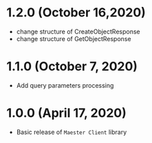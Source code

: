 # 1.2.0 (October 16,2020)

 * change structure of CreateObjectResponse
 * change structure of GetObjectResponse
 
# 1.1.0 (October 7, 2020)

 * Add query parameters processing
 
# 1.0.0 (April 17, 2020)

 * Basic release of `Maester Client` library
